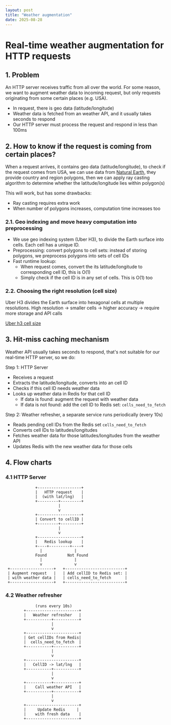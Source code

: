 ```yaml
---
layout: post
title: "Weather augmentation"
date: 2025-08-28
---
```


# Real-time weather augmentation for HTTP requests

## 1. Problem

An HTTP server receives traffic from all over the world. For some reason, we want to augment weather data to incoming request, but only requests originating from some certain places (e.g. USA).
- In request, there is geo data (latitude/longitude)
- Weather data is fetched from an weather API, and it usually takes seconds to respond
- Our HTTP server must process the request and respond in less than 100ms

## 2. How to know if the request is coming from certain places?

When a request arrives, it contains geo data (latitude/longitude), to check if the request comes from USA, we can use data from [Natural Earth](https://www.naturalearthdata.com/), they provide country and region polygons, then we can apply ray casting algorithm to determine whether the latitude/longitude lies within polygon(s)

This will work, but has some drawbacks:
- Ray casting requires extra work
- When number of polygons increases, computation time increases too

### 2.1. Geo indexing and move heavy computation into preprocessing
- We use geo indexing system (Uber H3), to divide the Earth surface into cells. Each cell has a unique ID. 
- Preprocessing: convert polygons to cell sets: instead of storing polygons, we preprocess polygons into sets of cell IDs
- Fast runtime lookup:
	- When request comes, convert the its latitude/longitude to corresponding cell ID, this is O(1)
	- Simply check if the cell ID is in any set of cells. This is O(1) too

### 2.2. Choosing the right resolution (cell size)
Uber H3 divides the Earth surface into hexagonal cells at multiple resolutions.
High resolution -> smaller cells -> higher accuracy -> require more storage and API calls

[Uber h3 cell size](https://h3geo.org/docs/core-library/restable/)

## 3. Hit-miss caching mechanism

Weather API usually takes seconds to respond, that's not suitable for our real-time HTTP server, so we do:

Step 1: HTTP Server
- Receives a request
- Extracts the latitude/longitude, converts into an cell ID
- Checks if this cell ID needs weather data
- Looks up weather data in Redis for that cell ID
	- If data is found: augment the request with weather data
	- If data is not found: add the cell ID to Redis set: `cells_need_to_fetch`

Step 2: Weather refresher, a separate service runs periodically (every 10s)
- Reads pending cell IDs from the Redis set `cells_need_to_fetch`
- Converts cell IDs to latitudes/longitudes
- Fetches weather data for those latitudes/longitudes from the weather API
- Updates Redis with the new weather data for those cells

## 4. Flow charts

### 4.1 HTTP Server

                 +-------------------+
                 |   HTTP request    |
                 |  (with lat/lng)   |
                 +---------+---------+
                           |
                           v
                 +-------------------+
                 | Convert to cellID |
                 +---------+---------+
                           |
                           v
                 +-------------------+
                 |   Redis lookup    |
                 +----+---------+----+
                   |              |
                 Found         Not Found
                   |              |
                   v              v
     +-------------------+   +--------------------------+
     | Augment request   |   | Add cellID to Redis set: |
     | with weather data |   | cells_need_to_fetch      |
     +-------------------+   +--------------------------+

### 4.2 Weather refresher

                 (runs every 10s)
            +-----------------------+
            |   Weather refresher   |
            +-----------+-----------+
                        |
                        v
            +-----------------------+
            | Get cellIDs from Redis|
            |  cells_need_to_fetch  |
            +-----------+-----------+
                        |
                        v
            +-----------------------+
            |   CellID -> lat/lng   |
            +-----------+-----------+
                        |
                        v
            +-----------+-----------+
            |    Call weather API   |
            +-----------+-----------+
                        |
                        v
            +-----------------------+
            |     Update Redis     |
            |    with fresh data    |
            +-----------------------+
